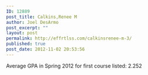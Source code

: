 ```yaml
---
ID: 12889
post_title: Calkins,Renee M
author: Joel DesArmo
post_excerpt: ""
layout: post
permalink: http://effrtlss.com/calkinsrenee-m-3/
published: true
post_date: 2012-11-02 20:53:56
---
```

<p>Average GPA in Spring 2012 for first course listed: 2.252</p>